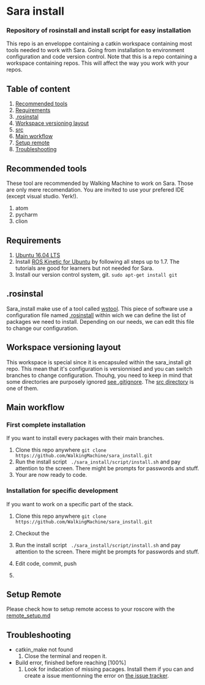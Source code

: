 # Sara install

### Repository of rosinstall and install script for easy installation
This repo is an enveloppe containing a catkin workspace containing most tools needed to work with Sara.
Going from installation to environment configuration and code version control.
Note that this is a repo containing a workspace containing repos. This will affect the way you work with your repos.

## Table of content
1. [Recommended tools](#recommended-tools)
1. [Requirements](#requirements)
1. [.rosinstal](#rosinstall)
1. [Workspace versioning layout](#workspace-versioning-layout)
1. [src](#src)
1. [Main workflow](#main-workflow)
1. [Setup remote](#setup-remote)
1. [Troubleshooting](#troubleshooting)

## Recommended tools
These tool are recommended by Walking Machine to work on Sara. Those are only mere recomendation. You are invited to use your prefered IDE (except visual studio. Yerk!).
1. atom
2. pycharm
3. clion

## Requirements
1. [Ubuntu 16.04 LTS](http://releases.ubuntu.com/16.04/)
2. Install [ROS Kinetic for Ubuntu](https://wiki.ros.org/kinetic/Installation/Ubuntu) by following all steps up to 1.7. The tutorials are good for learners but not needed for Sara.
3.  Install our version control system, git. ``` sudo apt-get install git ```

## .rosinstal
Sara_install make use of a tool called [wstool](https://wiki.ros.org/wstool). This piece of software use a configuration file named [.rosinstall](#src/.rosinstall) within wich we can define the list of packages we need to install. Depending on our needs, we can edit this file to change our configuration.

## Workspace versioning layout
This workspace is special since it is encapsuled within the sara_install git repo. This mean that it's configuration is versionnised and you can switch branches to change configuration. Thouhg, you need to keep in mind that some directories are purposely ignored [see .gitignore](#.gitignore). The [src directory](#src) is one of them.


## Main workflow
### First complete installation
If you want to install every packages with their main branches.
1. Clone this repo anywhere ``` git clone https://github.com/WalkingMachine/sara_install.git ```
2. Run the install script ``` ./sara_install/script/install.sh``` and pay attention to the screen. There might be prompts for passwords and stuff.
5. Your are now ready to code.

### Installation for specific development
If you want to work on a specific part of the stack.
1. Clone this repo anywhere ``` git clone https://github.com/WalkingMachine/sara_install.git ```
2. Checkout the

2. Run the install script ``` ./sara_install/script/install.sh``` and pay attention to the screen. There might be prompts for passwords and stuff.

3. Edit code, commit, push
4.


## Setup Remote

Please check how to setup remote access to your roscore with the [remote_setup.md](https://github.com/WalkingMachine/sara_install/blob/master/remote_setup.md)

## Troubleshooting

* catkin_make not found
  1. Close the terminal and reopen it.
* Build error, finished before reaching [100%]
  1. Look for indacation of missing pacages. Install them if you can and create a issue mentionning the error on [the issue tracker](https://github.com/WalkingMachine/sara_install/issues).
